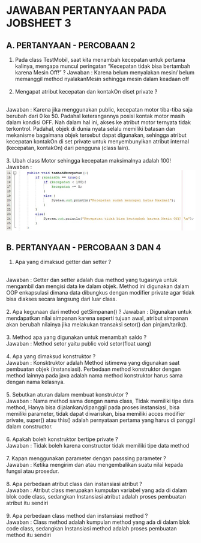 # JAWABAN PERTANYAAN PADA JOBSHEET 3

## A. PERTANYAAN - PERCOBAAN 2
1. Pada class TestMobil, saat kita menambah	kecepatan untuk	pertama	kalinya, mengapa muncul peringatan “Kecepatan tidak bisa bertambah karena Mesin Off!” ?	
Jawaban : Karena belum menyalakan mesin/ belum memanggil method nyalakanMesin sehingga mesin dalam keadaan off
<br><br>
2. Mengapat	atribut	kecepatan dan kontakOn diset private ?	
<br>
Jawaban : Karena jika menggunakan public, kecepatan motor tiba-tiba saja berubah dari 0 ke 50. Padahal keterangannya posisi kontak motor masih dalam kondisi OFF. Nah dalam hal ini, akses ke atribut motor ternyata tidak terkontrol. Padahal, objek di dunia nyata selalu memiliki batasan dan mekanisme bagaimana objek tersebut dapat digunakan, sehingga atribut kecepatan kontakOn di set private untuk menyembunyikan atribut internal (kecepatan, kontakOn) dari pengguna (class lain). 
<br><br>
3. Ubah	class Motor sehingga kecepatan maksimalnya adalah 100!
<br>
Jawaban :
<br>
<img src="jawaban_no_3.JPG">

## B. PERTANYAAN - PERCOBAAN 3 DAN 4
1. Apa yang dimaksud getter dan setter ?
<br>
Jawaban : Getter dan setter adalah dua method yang tugasnya untuk mengambil dan mengisi data ke dalam objek. Method ini digunakan dalam OOP enkapsulasi dimana data dibungkus dengan modifier private agar tidak bisa diakses secara langsung dari luar class.
<br><br>
2. Apa kegunaan dari method getSimpanan() ?
Jawaban : Digunakan untuk mendapatkan nilai simpanan karena seperti tujuan awal, atribut simpanan akan berubah nilainya jika melakukan transaksi setor() dan pinjam/tarik().
<br><br>
3. Method apa yang digunakan untuk menambah saldo ?
<br> 
Jawaban : Method setor yaitu public void setor(float uang)
<br><br>
4. Apa yang dimaksud konstruktor ?
<br>
Jawaban : Konsktruktor adalah Method istimewa yang digunakan saat pembuatan objek (instansiasi). Perbedaan method konstruktor dengan method lainnya pada java adalah nama method konstruktor harus sama dengan nama kelasnya.
<br><br>
5. Sebutkan	aturan dalam membuat konstruktor ?
<br>
Jawaban : Nama method sama dengan nama class, Tidak memiliki tipe data method, Hanya bisa dijalankan/dipanggil pada proses instansiasi, bisa memiliki parameter, tidak dapat diwariskan, bisa memiliki acces modifier private, super() atau this() adalah pernyataan pertama yang harus di panggil dalam constructor.
<br><br>
6. Apakah boleh	konstruktor	bertipe	private ?
<br>
Jawaban : Tidak boleh karena constructor tidak memiliki tipe data method
<br><br>
7. Kapan menggunakan parameter dengan passsing parameter ?
<br>
Jawaban : Ketika mengirim dan atau mengembalikan suatu nilai kepada fungsi atau prosedur.
<br><br>
8. Apa perbedaan atribut class dan instansiasi atribut ?
<br>
Jawaban : Atribut class merupakan kumpulan variabel yang ada di dalam blok code class, sedangkan Instansiasi atribut adalah proses pembuatan atribut itu sendiri
<br><br>
9. Apa perbedaan class method dan instansiasi method ?	
<br>
Jawaban : Class method adalah kumpulan method yang ada di dalam blok code class, sedangkan Instansiasi method adalah proses pembuatan method itu sendiri
